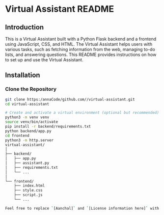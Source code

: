 # Virtual Assistant README

## Introduction

This is a Virtual Assistant built with a Python Flask backend and a frontend using JavaScript, CSS, and HTML. The Virtual Assistant helps users with various tasks, such as fetching information from the web, managing to-do lists, and answering questions. This README provides instructions on how to set up and use the Virtual Assistant.

## Installation

### Clone the Repository

```bash
git clone https:/annaCode/github.com//virtual-assistant.git
cd virtual-assistant

# Create and activate a virtual environment (optional but recommended)
python3 -m venv venv
source venv/bin/activate
pip install -r backend/requirements.txt
python backend/app.py
cd frontend
python3 -m http.server
virtual-assistant/
│
├── backend/
│   ├── app.py
│   ├── assistant.py
│   ├── requirements.txt
│   └── ...
│
└── frontend/
    ├── index.html
    ├── style.css
    ├── script.js
    └── ...

Feel free to replace `[Aanchal]` and `[License information here]` with the relevant information. Once copied, you can paste this content directly into your GitHub README.md file.


